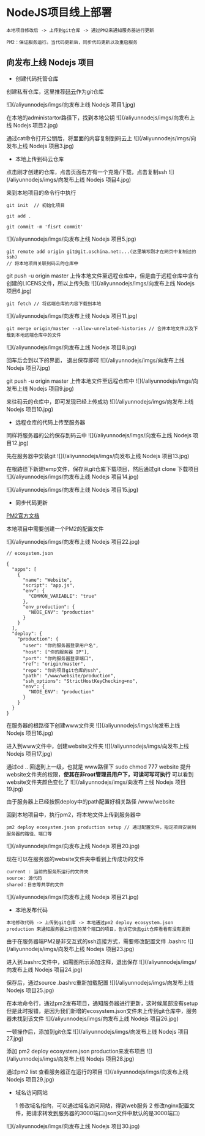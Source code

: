 # NodeJS项目线上部署

```
本地项目修改后 -> 上传到git仓库 -> 通过PM2来通知服务器进行更新

PM2：保证服务运行。当代码更新后，同步代码更新以及重启服务

```

## 向发布上线 Nodejs 项目

* 创建代码托管仓库

创建私有仓库，这里推荐[码云](http://git.oschina.net/)作为git仓库

![](/aliyunnodejs/imgs/向发布上线 Nodejs 项目1.jpg)

在本地的administartor路径下，找到本地公钥
![](/aliyunnodejs/imgs/向发布上线 Nodejs 项目2.jpg)

通过cat命令打开公钥后，将里面的内容复制到码云上
![](/aliyunnodejs/imgs/向发布上线 Nodejs 项目3.jpg)

* 本地上传到码云仓库

点击刚才创建的仓库，点击页面右方有一个克隆/下载，点击复制ssh
![](/aliyunnodejs/imgs/向发布上线 Nodejs 项目4.jpg)

来到本地项目的命令行中执行

```
git init  // 初始化项目

git add .  

git commit -m 'fisrt commit' 

```

![](/aliyunnodejs/imgs/向发布上线 Nodejs 项目5.jpg)

```
git remote add origin git@git.oschina.net:...(这里填写刚才在网页中复制过的ssh)
// 将本地项目关联到码云的仓库中
```
git push -u origin master 上传本地文件至远程仓库中，但是由于远程仓库中含有创建的LICENS文件，所以上传失败
![](/aliyunnodejs/imgs/向发布上线 Nodejs 项目6.jpg)

```
git fetch // 将远端仓库的内容下载到本地
```

![](/aliyunnodejs/imgs/向发布上线 Nodejs 项目11.jpg)

```
git merge origin/master --allow-unrelated-histories // 合并本地文件以及下载到本地远端仓库中的文件
```

![](/aliyunnodejs/imgs/向发布上线 Nodejs 项目8.jpg)

回车后会到以下的界面， 退出保存即可
![](/aliyunnodejs/imgs/向发布上线 Nodejs 项目7.jpg)

git push -u origin master 上传本地文件至远程仓库中
![](/aliyunnodejs/imgs/向发布上线 Nodejs 项目9.jpg)

来往码云的仓库中，即可发现已经上传成功
![](/aliyunnodejs/imgs/向发布上线 Nodejs 项目10.jpg)

* 远程仓库的代码上传至服务器

同样将服务器的公约保存到码云中
![](/aliyunnodejs/imgs/向发布上线 Nodejs 项目12.jpg)

先在服务器中安装git
![](/aliyunnodejs/imgs/向发布上线 Nodejs 项目13.jpg)

在根路径下新建temp文件，保存从git仓库下载项目，然后通过git clone <ssh> 下载项目
![](/aliyunnodejs/imgs/向发布上线 Nodejs 项目14.jpg)

![](/aliyunnodejs/imgs/向发布上线 Nodejs 项目15.jpg)

* 同步代码更新

[PM2官方文档](http://pm2.keymetrics.io/docs/usage/deployment/)

本地项目中需要创建一个PM2的配置文件

![](/aliyunnodejs/imgs/向发布上线 Nodejs 项目22.jpg)

```
// ecosystem.json

{
  "apps": [
    {
      "name": "Website",
      "script": "app.js",
      "env": {
        "COMMON_VARIABLE": "true"
      },
      "env_production": {
        "NODE_ENV": "production"
      }
    }
  ],
  "deploy": {
    "production": {
      "user": "你的服务器登录用户名",
      "host": ["你的服务器 IP"],
      "port": "你的服务器登录端口", 
      "ref": "origin/master",
      "repo": "你的项目git仓库的ssh",
      "path": "/www/website/production",
      "ssh_options": "StrictHostKeyChecking=no",
      "env": {
        "NODE_ENV": "production"
      }
    }
  }
}
```

在服务器的根路径下创建www文件夹
![](/aliyunnodejs/imgs/向发布上线 Nodejs 项目16.jpg)

进入到www文件中，创建website文件夹
![](/aliyunnodejs/imgs/向发布上线 Nodejs 项目17.jpg)

通过cd .. 回退到上一级，也就是 www路径下
sudo chmod 777 website 提升website文件夹的权限，**使其在非root管理员用户下，可读可写可执行**
可以看到website文件夹颜色变化了
![](/aliyunnodejs/imgs/向发布上线 Nodejs 项目19.jpg)

由于服务器上已经按照deploy中的path配置好相关路径 /www/website

回到本地项目中，执行pm2，将本地文件上传到服务器中

```
pm2 deploy ecosystem.json production setup // 通过配置文件，指定项目安装到服务器的路径、端口等
```

![](/aliyunnodejs/imgs/向发布上线 Nodejs 项目20.jpg)

现在可以在服务器的website文件夹中看到上传成功的文件

    current : 当前的服务所运行的文件夹
    source: 源代码
    shared：日志等共享的文件
![](/aliyunnodejs/imgs/向发布上线 Nodejs 项目21.jpg)


* 本地发布代码

```
本地修改代码 -> 上传到git仓库 -> 本地通过pm2 deploy ecosystem.json production 来通知服务器上对应的某个端口的项目，告诉它快去git仓库看看有没有更新
```

由于在服务器端PM2是非交互式的ssh连接方式，需要修改配置文件 .bashrc
![](/aliyunnodejs/imgs/向发布上线 Nodejs 项目23.jpg)

进入到.bashrc文件中，如需图所示添加注释，退出保存
![](/aliyunnodejs/imgs/向发布上线 Nodejs 项目24.jpg)

保存后，通过source .bashrc重新加载配置
![](/aliyunnodejs/imgs/向发布上线 Nodejs 项目25.jpg)

在本地命令行，通过pm2发布项目，通知服务器进行更新，这时候尾部没有setup
但是此时报错，是因为我们新增的ecosystem.json文件未上传到git仓库中，服务器未找到该文件
![](/aliyunnodejs/imgs/向发布上线 Nodejs 项目26.jpg)

一顿操作后，添加到git仓库
![](/aliyunnodejs/imgs/向发布上线 Nodejs 项目27.jpg)

添加 pm2 deploy ecosystem.json production来发布项目
![](/aliyunnodejs/imgs/向发布上线 Nodejs 项目28.jpg)

通过pm2 list 查看服务器正在运行的项目
![](/aliyunnodejs/imgs/向发布上线 Nodejs 项目29.jpg)

* 域名访问网站

    1 修改域名指向，可以通过域名访问网站，得到web服务
    2 修改nginx配置文件，把请求转发到服务器的3000端口(json文件中默认的是3000端口)

![](/aliyunnodejs/imgs/向发布上线 Nodejs 项目30.jpg)




